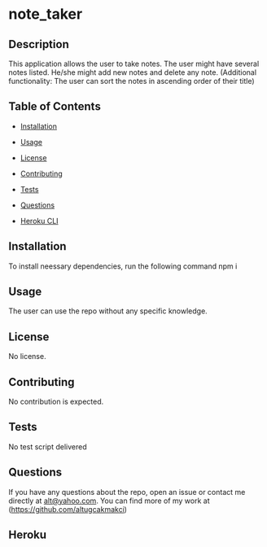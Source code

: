 # note_taker

## Description

This application allows the user to take notes. The user might have several notes listed. He/she might add new notes and delete any note.
(Additional functionality: The user can sort the notes in ascending order of their title)

## Table of Contents

- [Installation](#installation)

- [Usage](#usage)

- [License](#license)

- [Contributing](#contributing)

- [Tests](#tests)

- [Questions](#questions)

- [Heroku CLI](#heroku)

## Installation

To install neessary dependencies, run the following command
npm i 

## Usage
The user can use the repo without any specific knowledge.

## License
No license.

## Contributing
No contribution is expected.

## Tests

No test script delivered

## Questions

If you have any questions about the repo, open an issue or contact me directly at alt@yahoo.com. 
You can find more of my work at (https://github.com/altugcakmakci)

## Heroku

